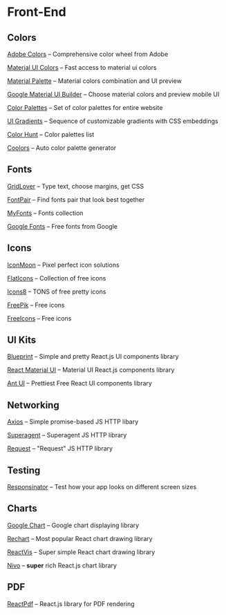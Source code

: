 # Front-End

## Colors

[Adobe Colors](https://color.adobe.com/ru/create) – Comprehensive color wheel from Adobe

[Material UI Colors](http://materialuicolors.co/) – Fast access to material ui colors

[Material Palette](https://www.materialpalette.com/light-blue/yellow) – Material colors combination and UI preview

[Google Material UI Builder](https://material.io/resources/color/#!/?view.left=0&view.right=0) – Choose material colors and 
preview mobile UI

[Color Palettes](https://flatuicolors.com) – Set of color palettes for entire website

[UI Gradients](https://uigradients.com/#DarkKnight) – Sequence of customizable gradients with CSS embeddings

[Color Hunt](https://colorhunt.co) – Color palettes list

[Coolors](https://coolors.co) – Auto color palette generator

## Fonts

[GridLover](https://www.gridlover.net/try) – Type text, choose margins, get CSS

[FontPair](https://fontpair.co) – Find fonts pair that look best together

[MyFonts](https://www.myfonts.com/WhatTheFont/) – Fonts collection

[Google Fonts](https://fonts.google.com) – Free fonts from Google


## Icons

[IconMoon](https://icomoon.io) – Pixel perfect icon solutions

[FlatIcons](https://www.flaticon.com) – Collection of free icons

[Icons8](https://icons8.com) – TONS of free pretty icons

[FreePik](https://www.freepik.com/popular-icons) – Free icons

[FreeIcons](https://freeicons.io) – Free icons

## UI Kits

[Blueprint](https://blueprintjs.com) – Simple and pretty React.js UI components library

[React Material UI](https://material-ui.com) – Material UI React.js components library

[Ant UI](https://ant.design/docs/react/introduce) – Prettiest Free React UI components library

## Networking

[Axios](https://github.com/axios/axios) – Simple promise-based JS HTTP libary

[Superagent](https://github.com/visionmedia/superagent) – Superagent JS HTTP library

[Request](https://github.com/request/request) – "Request" JS HTTP library

## Testing

[Responsinator](http://www.responsinator.com) – Test how your app looks on different screen sizes

## Charts

[Google Chart](https://developers.google.com/chart/) – Google chart displaying library

[Rechart](https://www.chartjs.org) – Most popular React chart drawing library

[ReactVis](https://uber.github.io/react-vis/examples/showcases/plots) – Super simple React chart drawing library

[Nivo](https://nivo.rocks) – **super** rich React.js chart library

## PDF

[ReactPdf](https://react-pdf.org) – React.js library for PDF rendering

